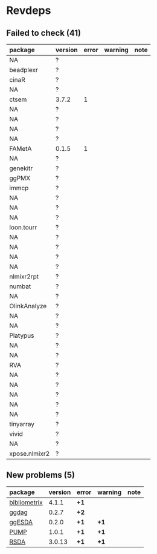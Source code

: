 # Revdeps

## Failed to check (41)

|package       |version |error |warning |note |
|:-------------|:-------|:-----|:-------|:----|
|NA            |?       |      |        |     |
|beadplexr     |?       |      |        |     |
|cinaR         |?       |      |        |     |
|NA            |?       |      |        |     |
|ctsem         |3.7.2   |1     |        |     |
|NA            |?       |      |        |     |
|NA            |?       |      |        |     |
|NA            |?       |      |        |     |
|NA            |?       |      |        |     |
|FAMetA        |0.1.5   |1     |        |     |
|NA            |?       |      |        |     |
|genekitr      |?       |      |        |     |
|ggPMX         |?       |      |        |     |
|immcp         |?       |      |        |     |
|NA            |?       |      |        |     |
|NA            |?       |      |        |     |
|NA            |?       |      |        |     |
|loon.tourr    |?       |      |        |     |
|NA            |?       |      |        |     |
|NA            |?       |      |        |     |
|NA            |?       |      |        |     |
|NA            |?       |      |        |     |
|nlmixr2rpt    |?       |      |        |     |
|numbat        |?       |      |        |     |
|NA            |?       |      |        |     |
|OlinkAnalyze  |?       |      |        |     |
|NA            |?       |      |        |     |
|NA            |?       |      |        |     |
|Platypus      |?       |      |        |     |
|NA            |?       |      |        |     |
|NA            |?       |      |        |     |
|RVA           |?       |      |        |     |
|NA            |?       |      |        |     |
|NA            |?       |      |        |     |
|NA            |?       |      |        |     |
|NA            |?       |      |        |     |
|NA            |?       |      |        |     |
|tinyarray     |?       |      |        |     |
|vivid         |?       |      |        |     |
|NA            |?       |      |        |     |
|xpose.nlmixr2 |?       |      |        |     |

## New problems (5)

|package      |version |error  |warning |note |
|:------------|:-------|:------|:-------|:----|
|[bibliometrix](problems.md#bibliometrix)|4.1.1   |__+1__ |        |     |
|[ggdag](problems.md#ggdag)|0.2.7   |__+2__ |        |     |
|[ggESDA](problems.md#ggesda)|0.2.0   |__+1__ |__+1__  |     |
|[PUMP](problems.md#pump)|1.0.1   |__+1__ |__+1__  |     |
|[RSDA](problems.md#rsda)|3.0.13  |__+1__ |__+1__  |     |

